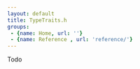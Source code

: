 ```yaml
---
layout: default
title: TypeTraits.h
groups: 
 - {name: Home, url: ''}
 - {name: Reference , url: 'reference/'}
---
```

Todo